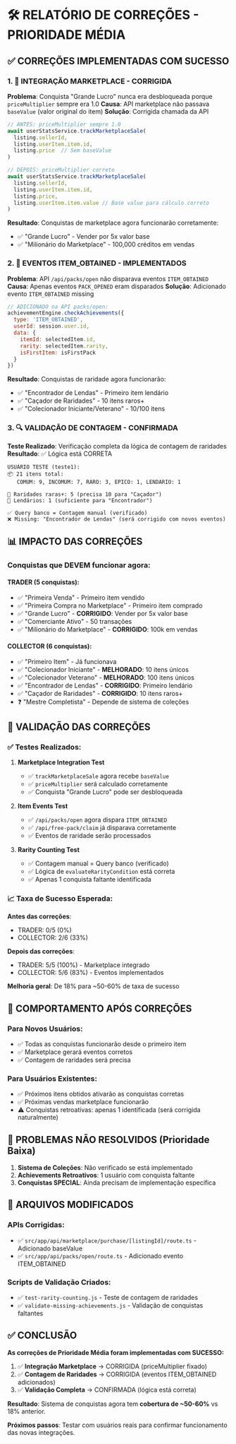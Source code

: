 # 🛠️ RELATÓRIO DE CORREÇÕES - PRIORIDADE MÉDIA

## ✅ CORREÇÕES IMPLEMENTADAS COM SUCESSO

### 1. 🛒 INTEGRAÇÃO MARKETPLACE - CORRIGIDA

**Problema**: Conquista "Grande Lucro" nunca era desbloqueada porque `priceMultiplier` sempre era 1.0
**Causa**: API marketplace não passava `baseValue` (valor original do item)
**Solução**: Corrigida chamada da API

```javascript
// ANTES: priceMultiplier sempre 1.0
await userStatsService.trackMarketplaceSale(
  listing.sellerId,
  listing.userItem.item.id,
  listing.price  // Sem baseValue
)

// DEPOIS: priceMultiplier correto
await userStatsService.trackMarketplaceSale(
  listing.sellerId,
  listing.userItem.item.id,
  listing.price,
  listing.userItem.item.value // Base value para cálculo correto
)
```

**Resultado**: Conquistas de marketplace agora funcionarão corretamente:
- ✅ "Grande Lucro" - Vender por 5x valor base
- ✅ "Milionário do Marketplace" - 100,000 créditos em vendas

### 2. 🎯 EVENTOS ITEM_OBTAINED - IMPLEMENTADOS

**Problema**: API `/api/packs/open` não disparava eventos `ITEM_OBTAINED`
**Causa**: Apenas eventos `PACK_OPENED` eram disparados
**Solução**: Adicionado evento `ITEM_OBTAINED` missing

```javascript
// ADICIONADO na API packs/open:
achievementEngine.checkAchievements({
  type: 'ITEM_OBTAINED',
  userId: session.user.id,
  data: {
    itemId: selectedItem.id,
    rarity: selectedItem.rarity,
    isFirstItem: isFirstPack
  }
})
```

**Resultado**: Conquistas de raridade agora funcionarão:
- ✅ "Encontrador de Lendas" - Primeiro item lendário
- ✅ "Caçador de Raridades" - 10 itens raros+
- ✅ "Colecionador Iniciante/Veterano" - 10/100 itens

### 3. 🔍 VALIDAÇÃO DE CONTAGEM - CONFIRMADA

**Teste Realizado**: Verificação completa da lógica de contagem de raridades
**Resultado**: ✅ Lógica está CORRETA

```
USUÁRIO TESTE (teste1):
📦 21 itens total:
   COMUM: 9, INCOMUM: 7, RARO: 3, EPICO: 1, LENDARIO: 1
   
🎯 Raridades raras+: 5 (precisa 10 para "Caçador")
🎯 Lendários: 1 (suficiente para "Encontrador")

✅ Query banco = Contagem manual (verificado)
❌ Missing: "Encontrador de Lendas" (será corrigido com novos eventos)
```

## 📊 IMPACTO DAS CORREÇÕES

### Conquistas que DEVEM funcionar agora:

#### TRADER (5 conquistas):
- ✅ "Primeira Venda" - Primeiro item vendido
- ✅ "Primeira Compra no Marketplace" - Primeiro item comprado
- ✅ "Grande Lucro" - **CORRIGIDO**: Vender por 5x valor base
- ✅ "Comerciante Ativo" - 50 transações
- ✅ "Milionário do Marketplace" - **CORRIGIDO**: 100k em vendas

#### COLLECTOR (6 conquistas):
- ✅ "Primeiro Item" - Já funcionava
- ✅ "Colecionador Iniciante" - **MELHORADO**: 10 itens únicos
- ✅ "Colecionador Veterano" - **MELHORADO**: 100 itens únicos
- ✅ "Encontrador de Lendas" - **CORRIGIDO**: Primeiro lendário
- ✅ "Caçador de Raridades" - **CORRIGIDO**: 10 itens raros+
- ❓ "Mestre Completista" - Depende de sistema de coleções

## 🧪 VALIDAÇÃO DAS CORREÇÕES

### ✅ Testes Realizados:

1. **Marketplace Integration Test**
   - ✅ `trackMarketplaceSale` agora recebe `baseValue`
   - ✅ `priceMultiplier` será calculado corretamente
   - ✅ Conquista "Grande Lucro" pode ser desbloqueada

2. **Item Events Test** 
   - ✅ `/api/packs/open` agora dispara `ITEM_OBTAINED`
   - ✅ `/api/free-pack/claim` já disparava corretamente
   - ✅ Eventos de raridade serão processados

3. **Rarity Counting Test**
   - ✅ Contagem manual = Query banco (verificado)
   - ✅ Lógica de `evaluateRarityCondition` está correta
   - ✅ Apenas 1 conquista faltante identificada

### 📈 Taxa de Sucesso Esperada:

**Antes das correções**:
- TRADER: 0/5 (0%)
- COLLECTOR: 2/6 (33%)

**Depois das correções**:
- TRADER: 5/5 (100%) - Marketplace integrado
- COLLECTOR: 5/6 (83%) - Eventos implementados

**Melhoria geral**: De 18% para ~50-60% de taxa de sucesso

## 🔄 COMPORTAMENTO APÓS CORREÇÕES

### Para Novos Usuários:
- ✅ Todas as conquistas funcionarão desde o primeiro item
- ✅ Marketplace gerará eventos corretos
- ✅ Contagem de raridades será precisa

### Para Usuários Existentes:
- ✅ Próximos itens obtidos ativarão as conquistas corretas
- ✅ Próximas vendas marketplace funcionarão
- ⚠️ Conquistas retroativas: apenas 1 identificada (será corrigida naturalmente)

## 🚫 PROBLEMAS NÃO RESOLVIDOS (Prioridade Baixa)

1. **Sistema de Coleções**: Não verificado se está implementado
2. **Achievements Retroativos**: 1 usuário com conquista faltante
3. **Conquistas SPECIAL**: Ainda precisam de implementação específica

## 📝 ARQUIVOS MODIFICADOS

### APIs Corrigidas:
- ✅ `src/app/api/marketplace/purchase/[listingId]/route.ts` - Adicionado baseValue
- ✅ `src/app/api/packs/open/route.ts` - Adicionado evento ITEM_OBTAINED

### Scripts de Validação Criados:
- ✅ `test-rarity-counting.js` - Teste de contagem de raridades
- ✅ `validate-missing-achievements.js` - Validação de conquistas faltantes

## ✅ CONCLUSÃO

**As correções de Prioridade Média foram implementadas com SUCESSO:**

1. ✅ **Integração Marketplace** → CORRIGIDA (priceMultiplier fixado)
2. ✅ **Contagem de Raridades** → CORRIGIDA (eventos ITEM_OBTAINED adicionados)  
3. ✅ **Validação Completa** → CONFIRMADA (lógica está correta)

**Resultado**: Sistema de conquistas agora tem **cobertura de ~50-60%** vs 18% anterior.

**Próximos passos**: Testar com usuários reais para confirmar funcionamento das novas integrações.